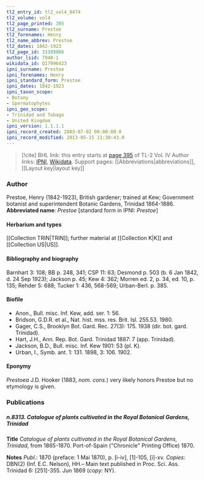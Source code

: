 ```yaml
---
tl2_entry_id: tl2_vol4_0474
tl2_volume: vol4
tl2_page_printed: 395
tl2_surname: Prestoe
tl2_forenames: Henry
tl2_name_abbrev: Prestoe
tl2_dates: 1842-1923
tl2_page_id: 33189866
author_lsid: 7948-1
wikidata_id: Q17996423
ipni_surname: Prestoe
ipni_forenames: Henry
ipni_standard_form: Prestoe
ipni_dates: 1842-1923
ipni_taxon_scope: 
- Botany
- Spermatophytes
ipni_geo_scope: 
- Trinidad and Tobago
- United Kingdom
ipni_version: 1.1.1.1
ipni_record_created: 2003-07-02 00:00:00.0
ipni_record_modified: 2013-05-15 11:30:43.0
---
```


> [!cite] BHL link: this entry starts at [page 395](https://www.biodiversitylibrary.org/page/33189866) of TL-2 Vol. IV
> Author links: [IPNI](https://www.ipni.org/a/7948-1), [Wikidata](https://www.wikidata.org/wiki/Q17996423). Support pages: [[Abbreviations|abbreviations]], [[Layout key|layout key]]

### Author

Prestoe, Henry (1842-1923), British gardener; trained at Kew; Government botanist and superintendent Botanic Gardens, Trinidad 1864-1886. 
**Abbreviated name**: *Prestoe* \[standard form in IPNI: *Prestoe*\]

#### Herbarium and types

[[Collection TRIN|TRIN]]; further material at [[Collection K|K]] and [[Collection US|US]].

#### Bibliography and biography

Barnhart 3: 108; BB p. 248, 341; CSP 11: 63; Desmond p. 503 (b. 6 Jan 1842, d. 24 Sep 1923); Jackson p. 45; Kew 4: 362; Morren ed. 2, p. 34, ed. 10, p. 135; Rehder 5: 688; Tucker 1: 436, 568-569; Urban-Berl. p. 385.

#### Biofile

- Anon., Bull. misc. Inf. Kew, add. ser. 1: 56.
- Bridson, G.D.R. et al., Nat. hist. mss. res. Brit. Isl. 255.53. 1980.
- Gager, C.S., Brooklyn Bot. Gard. Rec. 27(3): 175. 1938 (dir. bot. gard. Trinidad).
- Hart, J.H., Ann. Rep. Bot. Gard. Trinidad 1887: 7 (app. Trinidad).
- Jackson, B.D., Bull. misc. Inf. Kew 1901: 53 (pl. K).
- Urban, I., Symb. ant. 1: 131. 1898, 3: 106. 1902.

#### Eponymy

*Prestoea* J.D. Hooker (1883, *nom. cons.*) very likely honors Prestoe but no etymology is given.

### Publications

##### n.8313. Catalogue of plants cultivated in the Royal Botanical Gardens, Trinidad

**Title**
*Catalogue of plants cultivated in the Royal Botanical Gardens, Trinidad*, from 1865-1870. Port-of-Spain ("Chronicle" Printing Office) 1870.

**Notes**
*Publ*.: 1870 (preface: 1 Mai 1870), p. \[i-iv\], \[1\]-105, \[i\]-xv. *Copies*: DBN(2) (Inf. E.C. Nelson), HH.– Main text published in Proc. Sci. Ass. Trinidad 6: \[251\]-355. Jun 1869 (*copy*: NY).

